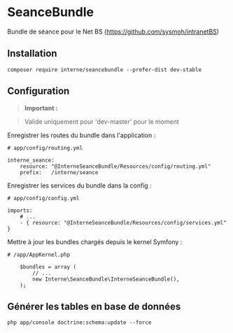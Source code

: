 SeanceBundle
============

Bundle de séance pour le Net BS (https://github.com/sysmoh/intranetBS)

Installation
------------

``` composer require interne/seancebundle --prefer-dist dev-stable ```


Configuration
-------------

> **Important :**

> Valide uniquement pour 'dev-master' pour le moment

Enregistrer les routes du bundle dans l'application :

```
# app/config/routing.yml

interne_seance:
    resource: "@InterneSeanceBundle/Resources/config/routing.yml"
    prefix:   /interne/seance

```

Enregistrer les services du bundle dans la config :

```
# app/config/config.yml

imports:
	# ...
    - { resource: "@InterneSeanceBundle/Resources/config/services.yml" }

```

Mettre à jour les bundles chargés depuis le kernel Symfony :

```
# /app/AppKernel.php

	$bundles = array (
		// ...
		new Interne\SeanceBundle\InterneSeanceBundle(),
	);
```

Générer les tables en base de données
-------------------------------------

``` php app/console doctrine:schema:update --force ```
